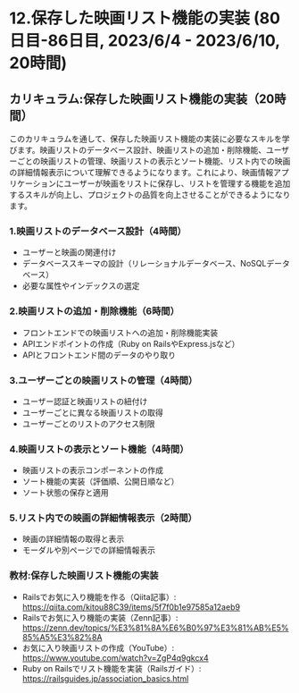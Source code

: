 # 12.保存した映画リスト機能の実装 (80日目-86日目, 2023/6/4 - 2023/6/10, 20時間)


## カリキュラム:保存した映画リスト機能の実装（20時間）
このカリキュラムを通して、保存した映画リスト機能の実装に必要なスキルを学びます。映画リストのデータベース設計、映画リストの追加・削除機能、ユーザーごとの映画リストの管理、映画リストの表示とソート機能、リスト内での映画の詳細情報表示について理解できるようになります。これにより、映画情報アプリケーションにユーザーが映画をリストに保存し、リストを管理する機能を追加するスキルが向上し、プロジェクトの品質を向上させることができるようになります。
### 1.映画リストのデータベース設計（4時間）
- ユーザーと映画の関連付け
- データベーススキーマの設計（リレーショナルデータベース、NoSQLデータベース）
- 必要な属性やインデックスの選定
### 2.映画リストの追加・削除機能（6時間）
- フロントエンドでの映画リストへの追加・削除機能実装
- APIエンドポイントの作成（Ruby on RailsやExpress.jsなど）
- APIとフロントエンド間のデータのやり取り
### 3.ユーザーごとの映画リストの管理（4時間）
- ユーザー認証と映画リストの紐付け
- ユーザーごとに異なる映画リストの取得
- ユーザーごとのリストのアクセス制限
### 4.映画リストの表示とソート機能（4時間）
- 映画リストの表示コンポーネントの作成
- ソート機能の実装（評価順、公開日順など）
- ソート状態の保存と適用
### 5.リスト内での映画の詳細情報表示（2時間）
- 映画の詳細情報の取得と表示
- モーダルや別ページでの詳細情報表示


### 教材:保存した映画リスト機能の実装
- Railsでお気に入り機能を作る（Qiita記事）: https://qiita.com/kitou88C39/items/5f7f0b1e97585a12aeb9
- Railsでお気に入り機能の実装（Zenn記事）: https://zenn.dev/topics/%E3%81%8A%E6%B0%97%E3%81%AB%E5%85%A5%E3%82%8A
- お気に入り映画リストの作成（YouTube）: https://www.youtube.com/watch?v=ZgP4q9gkcx4
- Ruby on Railsでリスト機能を実装（Railsガイド）: https://railsguides.jp/association_basics.html

